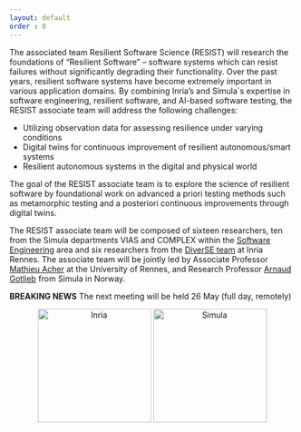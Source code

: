 ```yaml
---
layout: default
order : 0
---
```


The associated team Resilient Software Science (RESIST) will research the foundations of “Resilient Software” – software systems which can resist failures without significantly degrading their functionality. Over the past years, resilient software systems have become extremely important in various application domains. By combining Inria’s and Simula´s expertise in software engineering, resilient software, and AI-based software testing, the RESIST associate team will address the following challenges:
- Utilizing observation data for assessing resilience under varying conditions
- Digital twins for continuous improvement of resilient autonomous/smart systems
- Resilient autonomous systems in the digital and physical world

The goal of the RESIST associate team is to explore the science of resilient software by foundational work on advanced a priori testing methods such as metamorphic testing and a posteriori continuous improvements through digital twins. 

The RESIST associate team will be composed of sixteen researchers, ten from the Simula departments VIAS and COMPLEX within the [Software Engineering](https://www.simula.no/research/software-engineering) area and six researchers from the [DiverSE team](http://diverse.irisa.fr/) at Inria Rennes. The associate team will be jointly led by Associate Professor [Mathieu Acher](https://www.mathieuacher.com/) at the University of Rennes, and Research Professor [Arnaud Gotlieb](https://www.simula.no/people/arnaud) from Simula in Norway.

**BREAKING NEWS** The next meeting will be held 26 May (full day, remotely) 

<center>
<img src="{{ site.baseurl }}/img/inria.png" alt="Inria" style="width: 200px;"/>
<img src="{{ site.baseurl }}/img/simula.png" alt="Simula" style="width: 200px;"/>
</center>
